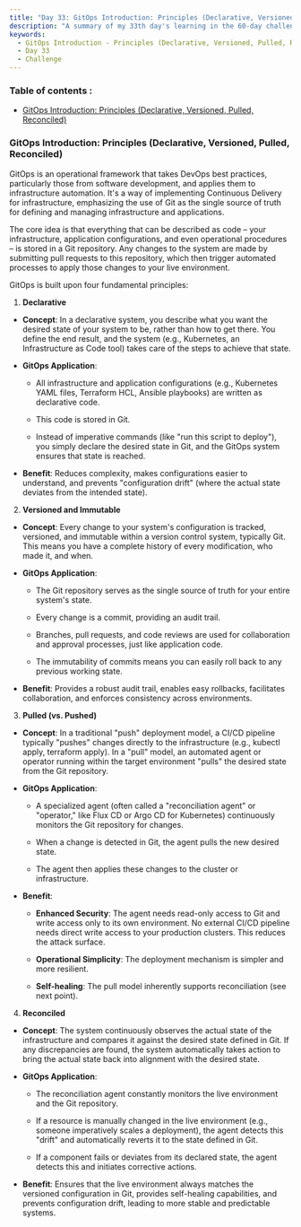 ```yaml
---
title: "Day 33: GitOps Introduction: Principles (Declarative, Versioned, Pulled, Reconciled)"
description: "A summary of my 33th day's learning in the 60-day challenge, GitOps Introduction: Principles (Declarative, Versioned, Pulled, Reconciled)"
keywords:
  - GitOps Introduction - Principles (Declarative, Versioned, Pulled, Reconciled)
  - Day 33
  - Challenge
---
```


### Table of contents :
- [GitOps Introduction: Principles (Declarative, Versioned, Pulled, Reconciled)](#gitops-introduction-principles-declarative-versioned-pulled-reconciled)



### GitOps Introduction: Principles (Declarative, Versioned, Pulled, Reconciled)
GitOps is an operational framework that takes DevOps best practices, particularly those from software development, and applies them to infrastructure automation. It's a way of implementing Continuous Delivery for infrastructure, emphasizing the use of Git as the single source of truth for defining and managing infrastructure and applications.

The core idea is that everything that can be described as code – your infrastructure, application configurations, and even operational procedures – is stored in a Git repository. Any changes to the system are made by submitting pull requests to this repository, which then trigger automated processes to apply those changes to your live environment.

GitOps is built upon four fundamental principles:

1. **Declarative**
- **Concept**: In a declarative system, you describe what you want the desired state of your system to be, rather than how to get there. You define the end result, and the system (e.g., Kubernetes, an Infrastructure as Code tool) takes care of the steps to achieve that state.

- **GitOps Application**:

   - All infrastructure and application configurations (e.g., Kubernetes YAML files, Terraform HCL, Ansible playbooks) are written as declarative code.

   - This code is stored in Git.

   - Instead of imperative commands (like "run this script to deploy"), you simply declare the desired state in Git, and the GitOps system ensures that state is reached.

- **Benefit**: Reduces complexity, makes configurations easier to understand, and prevents "configuration drift" (where the actual state deviates from the intended state).

2. **Versioned and Immutable**
- **Concept**: Every change to your system's configuration is tracked, versioned, and immutable within a version control system, typically Git. This means you have a complete history of every modification, who made it, and when.

- **GitOps Application**:

   - The Git repository serves as the single source of truth for your entire system's state.

   - Every change is a commit, providing an audit trail.

   - Branches, pull requests, and code reviews are used for collaboration and approval processes, just like application code.

   - The immutability of commits means you can easily roll back to any previous working state.

- **Benefit**: Provides a robust audit trail, enables easy rollbacks, facilitates collaboration, and enforces consistency across environments.

3. **Pulled (vs. Pushed)**
- **Concept**: In a traditional "push" deployment model, a CI/CD pipeline typically "pushes" changes directly to the infrastructure (e.g., kubectl apply, terraform apply). In a "pull" model, an automated agent or operator running within the target environment "pulls" the desired state from the Git repository.

- **GitOps Application**:

   - A specialized agent (often called a "reconciliation agent" or "operator," like Flux CD or Argo CD for Kubernetes) continuously monitors the Git repository for changes.

   - When a change is detected in Git, the agent pulls the new desired state.

   - The agent then applies these changes to the cluster or infrastructure.

- **Benefit**:

   - **Enhanced Security**: The agent needs read-only access to Git and write access only to its own environment. No external CI/CD pipeline needs direct write access to your production clusters. This reduces the attack surface.

   - **Operational Simplicity**: The deployment mechanism is simpler and more resilient.

   - **Self-healing**: The pull model inherently supports reconciliation (see next point).

4. **Reconciled**
- **Concept**: The system continuously observes the actual state of the infrastructure and compares it against the desired state defined in Git. If any discrepancies are found, the system automatically takes action to bring the actual state back into alignment with the desired state.

- **GitOps Application**:

   - The reconciliation agent constantly monitors the live environment and the Git repository.

   - If a resource is manually changed in the live environment (e.g., someone imperatively scales a deployment), the agent detects this "drift" and automatically reverts it to the state defined in Git.

   - If a component fails or deviates from its declared state, the agent detects this and initiates corrective actions.

- **Benefit**: Ensures that the live environment always matches the versioned configuration in Git, provides self-healing capabilities, and prevents configuration drift, leading to more stable and predictable systems.
